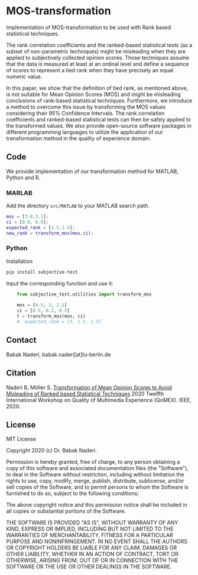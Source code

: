 # MOS-transformation
Implementation of MOS-transformation to be used with Rank based statistical techniques.

The rank correlation coefficients and the ranked-based statistical tests (as a subset of non-parametric techniques) might 
be misleading when they are applied to subjectively collected opinion scores. Those techniques assume that the data is 
measured at least at an ordinal level and define a sequence of scores to represent a tied rank when they have precisely 
an equal numeric value.

In this paper, we show that the definition of tied rank, as mentioned above, is not suitable for Mean Opinion Scores 
(MOS) and might be misleading conclusions of rank-based statistical techniques. Furthermore, we introduce a method to 
overcome this issue by transforming the MOS values considering their 95% Confidence Intervals. The rank correlation 
coefficients and ranked-based statistical tests can then be safely applied to the transformed values. We also provide 
open-source software packages in different programming languages to utilize the application of our transformation method 
in the quality of experience domain.

## Code
We provide implementation of our transformation method for MATLAB, Python and R.

### MARLAB
Add the directory `src/MATLAB` to your MATLAB search path.
``` MATLAB
mos = [3.8,3.1];
ci = [0.8, 0.6];
expected_rank = [1.5,1.5];
new_rank = transform_mos(mos,ci); 
```

### Python
Installation
``` bash
pip install subjective-test
```
Input the corresponding function and use it:

``` python
    from subjective_test.utilities import transform_mos
    
    mos = [4.5, 3, 2.5]
    ci = [0.5, 0.2, 0.5]
    t = transform_mos(mos, ci)
    #  expected_rank = [3, 1.5, 1.5]
```

## Contact

Babak Naderi, babak.naderi[at]tu-berlin.de

## Citation
Naderi B, Möller S. [Transformation of Mean Opinion Scores to Avoid Misleading of Ranked based Statistical Techniques](https://arxiv.org/abs/2004.11490) 
2020 Twelfth International Workshop on Quality of Multimedia Experience (QoMEX). IEEE, 2020.


## License
MIT License

Copyright 2020 (c) Dr. Babak Naderi.

Permission is hereby granted, free of charge, to any person obtaining a copy of this software and associated documentation files (the "Software"), to deal in the Software without restriction, including without limitation the rights to use, copy, modify, merge, publish, distribute, sublicense, and/or sell copies of the Software, and to permit persons to whom the Software is furnished to do so, subject to the following conditions:

The above copyright notice and this permission notice shall be included in all copies or substantial portions of the Software.

THE SOFTWARE IS PROVIDED "AS IS", WITHOUT WARRANTY OF ANY KIND, EXPRESS OR IMPLIED, INCLUDING BUT NOT LIMITED TO THE WARRANTIES OF MERCHANTABILITY, FITNESS FOR A PARTICULAR PURPOSE AND NONINFRINGEMENT. IN NO EVENT SHALL THE AUTHORS OR COPYRIGHT HOLDERS BE LIABLE FOR ANY CLAIM, DAMAGES OR OTHER LIABILITY, WHETHER IN AN ACTION OF CONTRACT, TORT OR OTHERWISE, ARISING FROM, OUT OF OR IN CONNECTION WITH THE SOFTWARE OR THE USE OR OTHER DEALINGS IN THE SOFTWARE.